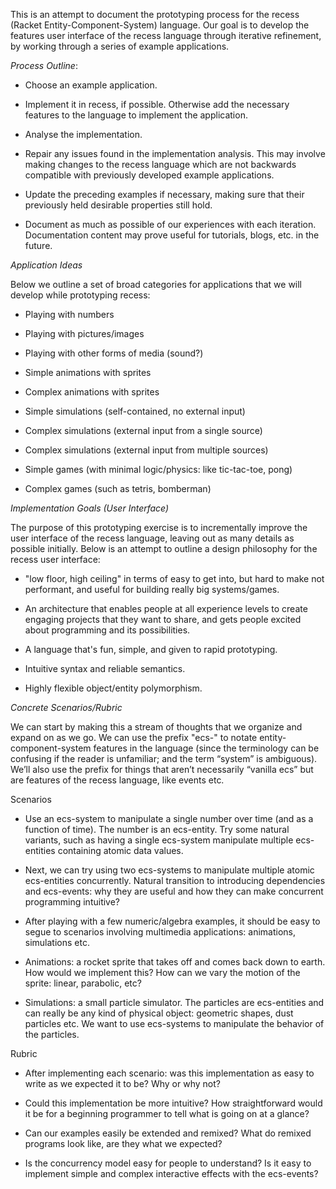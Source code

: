 This is an attempt to document the prototyping process for the recess (Racket Entity-Component-System) language. Our goal is to develop the features user interface of the recess language through iterative refinement, by working through a series of example applications.

*Process Outline*:

* Choose an example application.

* Implement it in recess, if possible. Otherwise add the necessary features to the language to implement the application.

* Analyse the implementation.

* Repair any issues found in the implementation analysis. This may involve making changes to the recess language which are not backwards compatible with previously developed example applications.

* Update the preceding examples if necessary, making sure that their previously held desirable properties still hold.

* Document as much as possible of our experiences with each iteration. Documentation content may prove useful for tutorials, blogs, etc. in the future.

*Application Ideas*

Below we outline a set of broad categories for applications that we will develop while prototyping recess:

* Playing with numbers

* Playing with pictures/images

* Playing with other forms of media (sound?)

* Simple animations with sprites

* Complex animations with sprites

* Simple simulations (self-contained, no external input)

* Complex simulations (external input from a single source)

* Complex simulations (external input from multiple sources)

* Simple games (with minimal logic/physics: like tic-tac-toe, pong)

* Complex games (such as tetris, bomberman)

*Implementation Goals (User Interface)*

The purpose of this prototyping exercise is to incrementally improve the user interface of the recess language, leaving out as many details as possible initially. Below is an attempt to outline a design philosophy for the recess user interface:

* "low floor, high ceiling" in terms of easy to get into, but hard to make not performant, and useful for building really big systems/games.

* An architecture that enables people at all experience levels to create engaging projects that they want to share, and gets people excited about programming and its possibilities.

* A language that's fun, simple, and given to rapid prototyping.

* Intuitive syntax and reliable semantics.

* Highly flexible object/entity polymorphism.

*Concrete Scenarios/Rubric*

We can start by making this a stream of thoughts that we organize and expand on as we go. We can use the prefix "ecs-" to notate entity-component-system features in the language (since the terminology can be confusing if the reader is unfamiliar; and the term “system” is ambiguous). We’ll also use the prefix for things that aren’t necessarily “vanilla ecs” but are features of the recess language, like events etc.

Scenarios

* Use an ecs-system to manipulate a single number over time (and as a function of time). The number is an ecs-entity. Try some natural variants, such as having a single ecs-system manipulate multiple ecs-entities containing atomic data values.

* Next, we can try using two ecs-systems to manipulate multiple atomic ecs-entities concurrently. Natural transition to introducing dependencies and ecs-events: why they are useful and how they can make concurrent programming intuitive?

* After playing with a few numeric/algebra examples, it should be easy to segue to scenarios involving multimedia applications: animations, simulations etc.

* Animations: a rocket sprite that takes off and comes back down to earth. How would we implement this? How can we vary the motion of the sprite: linear, parabolic, etc?

* Simulations: a small particle simulator. The particles are ecs-entities and can really be any kind of physical object: geometric shapes, dust particles etc. We want to use ecs-systems to manipulate the behavior of the particles.

Rubric

* After implementing each scenario: was this implementation as easy to write as we expected it to be? Why or why not?

* Could this implementation be more intuitive? How straightforward would it be for a beginning programmer to tell what is going on at a glance?

* Can our examples easily be extended and remixed? What do remixed programs look like, are they what we expected?

* Is the concurrency model easy for people to understand? Is it easy to implement simple and complex interactive effects with the ecs-events?

